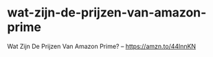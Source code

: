 # wat-zijn-de-prijzen-van-amazon-prime
Wat Zijn De Prijzen Van Amazon Prime? – https://amzn.to/44lnnKN
